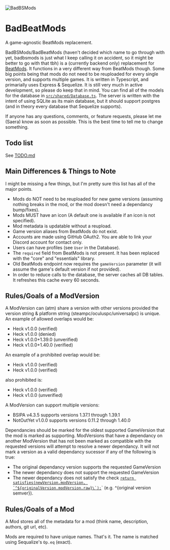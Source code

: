 ![BadBSMods](https://github.com/Saeraphinx/badbsmods/blob/main/assets/banner.png)
# BadBeatMods
A game-agnostic BeatMods replacement.

BadBSMods/BadBeatMods (haven't decided which name to go through with yet, badbsmods is just what I keep calling it on accident, so it might be better to go with that tbh) is a (currently backend only) replacement for [BeatMods](https://github.com/bsmg/BeatMods-Website). It functions in a very different way from BeatMods though. Some big points being that mods do not need to be reuploaded for every single version, and supports multiple games. It is written in Typescript, and primarially uses Express & Sequelize. It is still very much in active development, so please do keep that in mind. You can find all of the models for the database in [`src/shared/Database.ts`](https://github.com/Saeraphinx/badbsmods/blob/main/src/shared/Database.ts). The server is written with the intent of using SQLite as its main database, but it should support postgres (and in theory every database that Sequelize supports).

If anyone has any questions, comments, or feature requests, please let me (Saera) know as soon as possible. This is the best time to tell me to change something.
## Todo list
See [TODO.md](https://github.com/Saeraphinx/badbsmods/blob/main/TODO.md)

## Main Differences & Things to Note
I might be missing a few things, but I'm pretty sure this list has all of the major points.
- Mods do NOT need to be reuploaded for new game versions (assuming nothing breaks in the mod, or the mod doesn't need a dependancy bump/fixes).
- Mods MUST have an icon (A default one is available if an icon is not specified).
- Mod metadata is updatable without a reupload.
- Game version aliases from BeatMods do not exist.
- Accounts are made using GitHub OAuth2. You are able to link your Discord account for contact only.
- Users can have profiles (see `User` in the Database).
- The `required` field from BeatMods is not present. It has been replaced with the "core" and "essentials" library.
- Old BeatMods endpoint now requires the `gameVersion` parameter (it will assume the game's default version if not provided).
- In order to reduce calls to the database, the server caches all DB tables. It refreshes this cache every 60 seconds.

## Rules/Goals of a ModVersion
A ModVersion can (atm) share a version with other versions provided the version string & platform string (steampc/oculuspc/universalpc) is unique.  
An example of allowed overlaps would be:
- Heck v1.0.0 (verified)
- Heck v1.0.0 (denied)
- Heck v1.0.0+1.39.0 (unverified)
- Heck v1.0.0+1.40.0 (verified)
 
An example of a prohibited overlap would be:
- Heck v1.0.0 (verified)
- Heck v1.0.0 (verified)

also prohibited is:
- Heck v1.0.0 (verified)
- Heck v1.0.0 (unverified)

A ModVersion can support multiple versions:
- BSIPA v4.3.5 supports versions 1.37.1 through 1.39.1
- NotOutYet v1.0.0 supports versions 0.11.2 through 1.40.0

Dependancies should be marked for the oldest supported GameVersion that the mod is marked as supporting. ModVersions that have a dependancy on another ModVersion that has not been marked as compatible with the requested versions will attempt to resolve a newer dependancy. It will not mark a version as a valid dependancy sucessor if any of the following is true:
- The original dependancy version supports the requested GameVersion
- The newer dependancy does not support the requested GameVersion
- The newer dependancy does not satisfy the check [``return satisfies(newVersion.modVersion, `^${originalVersion.modVersion.raw}\`);``](https://github.com/Saeraphinx/badbsmods/blob/63620b2f33d141175088e81c481eb988eb95b82e/src/shared/Database.ts#L557)` (e.g. ^{original version semver}).

## Rules/Goals of a Mod
A Mod stores all of the metadata for a mod (think name, description, authors, git url, etc).

Mods are required to have unique names. That's it. The name is matched using Sequalize's `Op.eq` (exact).

<!--## How are mods done differently?
> [!NOTE]
> This section is not complete, and might be inaccurate due to the project still being in active development.

In BadBeatMods, mods are stored in two parts:
1. `Mod`, responsible for mod metadata (such as name, description, gitUrl, category, etc), and
2. `ModVersion`, responsible for the zip file itself (such as hashes, dependancies, version, supportedGameVersion, platform, etc)
  
The process of uploading a new mod would look something like this:
1. Create a `Mod`, and fill in information
2. Using the `Mod`'s id that you just created, you'll make a new `ModVersion`, and supply it with the list of dependancies (which is an array of `ModVersion` IDs, the Mod Version (in SemVer), and the supported game versions), along with everything else it requires--->

